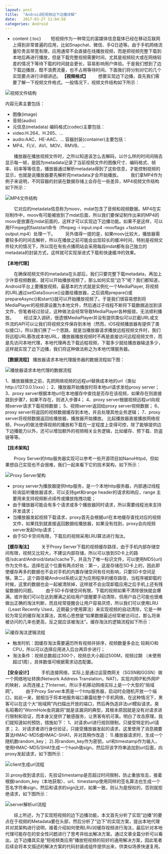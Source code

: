 ```yaml
---
layout: post
title:  "Android短视频边下边播详解"
date:   2017-03-27 11:04:58
categories: Android
---
```

* content
{:toc}
&#160; &#160; &#160; &#160;短视频作为一种常见的富媒体信息载体已经在移动互联网上得到非常普遍的应用，比如Snapchat、微信、手Q日迹等。由于手机网络流量珍贵且带宽有限，应用通常不会直接在线播放视频，而是把视频完整下载到本地后再进行播放，但是下载完整视频需要时间，尤其是视频较大或在网络较差的情况下等待下载的时间就会更长，容易影响用户体验。于是我们想到了边下载边播放，既不浪费流量，也不占用等待时间。下面我们将分别对它的几个实现要点进行详细讲述。
**【视频格式】**
&#160; &#160; &#160; &#160;想要实现边下边播，首先我们需要了解一下视频文件格式。一般情况下，视频文件结构如下所示：

<!--more-->

![视频文件结构](/image/Android_short_video_side_of_the_next_sowing_solution/1.png)

  内容元素主要包括：
* 图像(image)
* 音频(audio)
* 元信息(metadata)
编码格式(codec)主要包括：
* video:H.264、H.265、…
* audio:AAC、HE-AAC、…
容器封装(container)主要包括：
* MP4、FLV、AVI、MOV、RMVB、…

&#160; &#160; &#160; &#160;播放器在播放视频文件时，之所以知道该怎么去解码，以什么样的时间间隔去显示每一帧，是因为metadata记录了当前视频文件的图像尺寸、编码格式、帧率、码率等等信息，播放器通过解析metadata得到了这些信息，才能控制视频的显示，也就是说播放器要先解析完metadata才会开始播放。
&#160; &#160; &#160; &#160;我们拿MP4作为例子来说明，不同容器的封装在数据存储上会存在一些差异，MP4视频文件结构如下所示：

![MP4文件结构](/image/Android_short_video_side_of_the_next_sowing_solution/2.png)

&#160; &#160; &#160; &#160;它对应的metadata信息称为moov，mdat包含了音频和视频数据。MP4在实际制作中，moov有可能被放到了mdat后面，所以我们要保证制作出来的MP4的moov是放置在mdat前面的，这样才可以实现边下边播功能。如果不是这样，可以用FFmpeg的faststart命令（ffmpeg -i input.mp4 -movflags +faststart output.mp4）处理一下。
&#160; &#160; &#160; &#160;另外值得一提的是，如果moov比较大，播放器需要较多的时间去解析，所以在播放之前可能会出现较长的缓冲时间，特别是视频文件较大的情况下，所以现在有些点播网站会采用每段mdat都有自己独立的metadata的封装方式，这样就可实现渐进式下载和快速缓冲的效果。

**【本地代理】**

&#160; &#160; &#160; &#160;在确保视频文件的metadata在头部后，我们只要完整下载metadata，再加上少许音视频数据，就可以开始播放视频了，那么如何实现“边下”呢？我们都知道，Android平台上要播放视频，最基本的方式就是实例化一个MediaPlayer, 将视频的URL通过setDataSource()设置给播放器，之后调用prepare()或prepareAsync()和start()就可以开始播放视频了。于是我们很容易想到将MediaPlayer的视频源设置为本地文件，然后通过子线程不断将下载数据追加到该文件，但笔者经过验证，这种做法会经常导致MediaPlayer各种报错，无法顺利播放。
&#160; &#160; &#160; &#160;经过深入调研，很遗憾MediaPlayer并没有提供类似可以拦截URL或文件流的API可以让我们将视频文件保存到本地（然而，iOS视频播放器有提供了类似接口）。所以我们换了一个思路，就是当播放器请求播放远程视频文件时，我们将远程URL篡改成本地URL，播放器播放视频时不再是直接访问远程视频文件，而是先访问本地代理，本地代理再去下载远程视频，下载多少就给播放器输送多少，这样就实现了边下边播，我们将这种做法称之为本地代理服务器。
 
**【数据流程】**
播放器请求本地代理服务器的数据流程如下图：

 ![播放器请求本地代理的数据流程](/image/Android_short_video_side_of_the_next_sowing_solution/3.png)

1、播放器播放之前，先把网络视频的远程url替换成本地的url（类似http://127.0.0.1/xxx）；
2、播放器开始播放时将本地url请求发给proxy server；
3、proxy server根据本地url在本地缓存中查找是否存在该视频，如果存在则直接跳到步骤7，如果不存在，则进入步骤4；
4、proxy server根据视频远程url向视频server请求下载视频数据；
5、视频server返回给proxy server视频数据；
6、proxy server将返回的视频数据缓存到本地，并且处理其他业务逻辑；
7、proxy server将视频数据返回给播放器，播放器开始播放。
比起播放器直接播放网络视频，Proxy的做法使得视频的播放和下载在一定程度上变得可控，除了能够提供边下边播能力以外，还可以增加额外的视频相关业务逻辑，比如缓存、预下载、防盗链等等。
 
**【技术架构】**

&#160; &#160; &#160; &#160;Proxy Server的http服务器实现可以参考一些开源项目如NanoHttpd，但如果想自己实现也不会很难，我们一起来看下它的技术架构，如下所示：

 ![Proxy Server架构](/image/Android_short_video_side_of_the_next_sowing_solution/4.png)

* proxy server为播放器提供http服务，是一个本地http服务器，内部通过线程轮询监听播放器请求，可以支持get和range header的请求和响应，range 主要用来支持视频断点续传或播放拖拽功能；
* 由于播放器可能会有多个请求或多个播放器同时请求，所以需要线程池来支持并发请求；
* 当播放器发起视频下载请求，proxy首先会根据url在本地缓存查找对应的视频文件，如果找到就直接返回数据给播放器，如果没有找到，proxy会向视频server发起http请求；
* 由于SD卡空间有限，下载后的视频采用LRU算法进行淘汰。
 
**【缓存淘汰】**
&#160; &#160; &#160; &#160;关于Proxy Server下载的视频缓存路径，由于手机内部存储空间有限，视频又比较大，不建议内部存储，所以可以放到SD卡上的路径/sdcard/Android/data/<application package>/cache下，并且为了唯一标识文件，可以使用MD5(url)作为文件名。选择在这个位置有两点好处：第一，这是存储在SD卡上的，因此即使缓存再多的数据也不会对手机的内置存储空间有任何影响，只要SD卡空间足够。第二，这个路径被Android系统认定为应用程序的缓存路径，当程序被卸载的时候，这里的数据也会一起被清除掉，这样就不会出现卸载应用之后手机上还有残留数据的问题。
&#160; &#160; &#160; &#160;由于SD卡存储空间有限，下载的视频如果不清除很快就会爆满。或许我们可以在达到爆满之前给用户提醒要手动清除，但用户自己可能也很难做出正确的淘汰判断，而且经常提醒会让用户容易厌烦，所以我们可以使用LRU（Least Recently Used，近期最少使用算法）来实现视频的自动清除，它是一种较为常见的缓存淘汰算法，其核心思想是“如果数据最近经常被访问过，那么将来被访问的几率也更高，反之就应该被淘汰”。缓存淘汰的逻辑流程如下所示：

![缓存淘汰逻辑流程](/image/Android_short_video_side_of_the_next_sowing_solution/5.png) 

* 触发时机：因缓存淘汰需要遍历所有视频并排序，视频数量多会比 较耗IO和CPU，所以可以选择应用进入后台再异步进行；
* 淘汰条件：视频总数超过300个，视频总大小超过500M，视频过期 （未使用超过1周），具体数值可根据需求动态配置。
 
**【安全设计】**
&#160; &#160; &#160; &#160;手机连接网络，实际上是通过运营商网关（SGSN和GGSN）做一个网络地址转换(Network Address Translation，NAT)，实现内网IP和外网IP的映射，从而连接上了Internet，所以手机移动网络实际上是一个大型的“局域网”。
&#160; &#160; &#160; &#160;由于Proxy Server本质是一个http服务器，启动时会随机开放一个端口，如此一来，就相当于将本地服务端口暴露给整个手机网络，在这种情况下，黑客可以在这个大“局域网”内扫描出开放的端口，然后再伪造非法url模拟请求。臭名昭著的“WormHole虫洞漏洞”就是该漏洞的典型，其根本原因就是没有对请求进行限制和验证，而本身又提供了敏感服务，让黑客有机可乘。明白了攻击原理，我们就知道如何预防，措施如下：
1、对请求url进行规则限制，只接受特定的url请求；
2、对请求者进行身份验证，只接受播放器发起的请求，这里使用了消息摘要算法HMAC-MD5或HMAC-SHA1，并对其稍作改造：
1).播放器请求时，生成一个随机数random_key；
2).将random_key作为密钥，url和timestamp作为输入，使用HMAC-MD5/SHA1生成一个hash值sign，然后将该字符串追加到url后面，向proxy发起请求，如下图所示：
 
![client生成url流程](/image/Android_short_video_side_of_the_next_sowing_solution/6.png)

3).proxy收到请求后，先验证timestamp是否超过时间限制，防止重放攻击，接着根据random_key（本地获取）、url、timestamp使用同样的签名算法也生成一个签名字符串sign，然后和请求的sign比对，如果一致，则认为是授权的，否则就拒绝请求，如下图所示：
 
 ![server解析url流程](/image/Android_short_video_side_of_the_next_sowing_solution/7.png)
 
&#160; &#160; &#160; &#160;综上所述，为了实现短视频的边下边播功能，本文首先分析了实现“边播”的要点在于视频的Metadata要在头部，然后分析了“边下”的实现方案，提出本地代理并对其架构进行说明，接着介绍如何使用LRU对缓存视频进行淘汰，最后针对本地代理可能存在的安全性问题进行了思考并给出解决方案。通过文章全篇分析可以看出，边下边播其实是“短视频类应用”播放短视频的较好的通用解决方案，因此笔者后续会将本文描述的解决方案的代码封装成组件提供出来，供类似场景快速复用。
